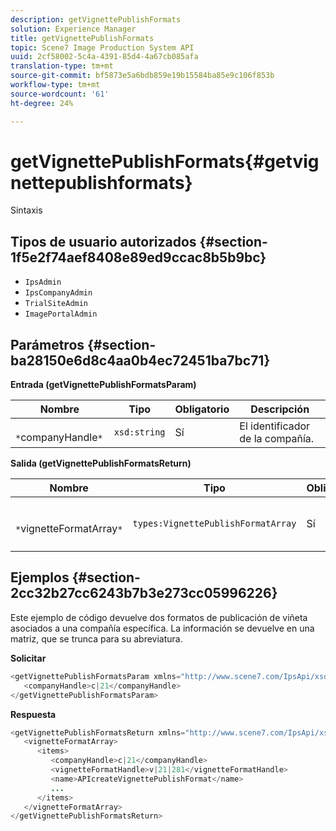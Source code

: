 ```yaml
---
description: getVignettePublishFormats
solution: Experience Manager
title: getVignettePublishFormats
topic: Scene7 Image Production System API
uuid: 2cf58002-5c4a-4391-85d4-4a67cb085afa
translation-type: tm+mt
source-git-commit: bf5873e5a6bdb859e19b15584ba85e9c106f853b
workflow-type: tm+mt
source-wordcount: '61'
ht-degree: 24%

---
```



# getVignettePublishFormats{#getvignettepublishformats}

Sintaxis

## Tipos de usuario autorizados {#section-1f5e2f74aef8408e89ed9ccac8b5b9bc}

* `IpsAdmin`
* `IpsCompanyAdmin`
* `TrialSiteAdmin`
* `ImagePortalAdmin`

## Parámetros {#section-ba28150e6d8c4aa0b4ec72451ba7bc71}

**Entrada (getVignettePublishFormatsParam)**

| Nombre | Tipo | Obligatorio | Descripción |
|---|---|---|---|
| ` *`companyHandle`*` | `xsd:string` | Sí | El identificador de la compañía. |

**Salida (getVignettePublishFormatsReturn)**

| Nombre | Tipo | Obligatorio | Descripción |
|---|---|---|---|
| ` *`vignetteFormatArray`*` | `types:VignettePublishFormatArray` | Sí | Matriz de formatos de publicación de viñeta. |

## Ejemplos {#section-2cc32b27cc6243b7b3e273cc05996226}

Este ejemplo de código devuelve dos formatos de publicación de viñeta asociados a una compañía específica. La información se devuelve en una matriz, que se trunca para su abreviatura.

**Solicitar**

```java
<getVignettePublishFormatsParam xmlns="http://www.scene7.com/IpsApi/xsd/2008-01-15">
   <companyHandle>c|21</companyHandle>
</getVignettePublishFormatsParam>
```

**Respuesta**

```java
<getVignettePublishFormatsReturn xmlns="http://www.scene7.com/IpsApi/xsd/2008-01-15">
   <vignetteFormatArray>
      <items>
         <companyHandle>c|21</companyHandle>
         <vignetteFormatHandle>v|21|281</vignetteFormatHandle>
         <name>APIcreateVignettePublishFormat</name>
         ...
      </items>
   </vignetteFormatArray>
</getVignettePublishFormatsReturn>
```


